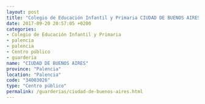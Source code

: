 ```yaml
---
layout: post
title: "Colegio de Educación Infantil y Primaria CIUDAD DE BUENOS AIRES"
date: 2017-09-20 20:57:05 +0200
categories:
- Colegio de Educación Infantil y Primaria
- palencia
- palencia
- Centro público
- guarderia
name: "CIUDAD DE BUENOS AIRES"
province: "Palencia"
location: "Palencia"
code: "34003026"
type: "Centro público"
permalink: /guarderias/ciudad-de-buenos-aires.html
---
```

